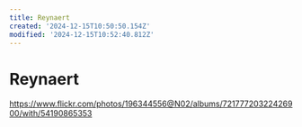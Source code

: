 ```yaml
---
title: Reynaert
created: '2024-12-15T10:50:50.154Z'
modified: '2024-12-15T10:52:40.812Z'
---
```


# Reynaert

https://www.flickr.com/photos/196344556@N02/albums/72177720322426900/with/54190865353


